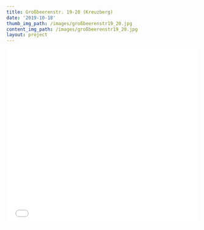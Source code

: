 ```yaml
---
title: Großbeerenstr. 19-20 (Kreuzberg)
date: '2019-10-18'
thumb_img_path: /images/großbeerenstr19_20.jpg
content_img_path: /images/großbeerenstr19_20.jpg
layout: project
---
```

<iframe title="" aria-label="Locator-Karte" id="datawrapper-chart-a0tku" src="//datawrapper.dwcdn.net/a0tku/1/" scrolling="no" frameborder="0" style="width: 0; min-width: 100% !important; border: none;" height="460"></iframe><script type="text/javascript">!function(){"use strict";window.addEventListener("message",function(a){if(void 0!==a.data["datawrapper-height"])for(var e in a.data["datawrapper-height"]){var t=document.getElementById("datawrapper-chart-"+e)||document.querySelector("iframe[src*='"+e+"']");t&&(t.style.height=a.data["datawrapper-height"][e]+"px")}})}();</script>
